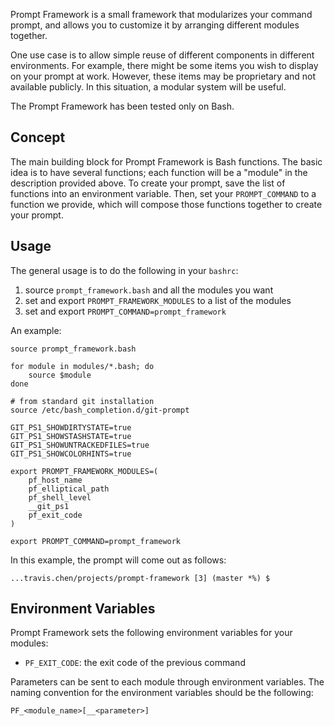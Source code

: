 
Prompt Framework is a small framework that modularizes your command prompt, and
allows you to customize it by arranging different modules together.

One use case is to allow simple reuse of different components in different
environments. For example, there might be some items you wish to display on your
prompt at work. However, these items may be proprietary and not available
publicly. In this situation, a modular system will be useful.

The Prompt Framework has been tested only on Bash.


## Concept

The main building block for Prompt Framework is Bash functions. The basic idea
is to have several functions; each function will be a "module" in the
description provided above. To create your prompt, save the list of functions
into an environment variable. Then, set your `PROMPT_COMMAND` to a function we
provide, which will compose those functions together to create your prompt.


## Usage

The general usage is to do the following in your `bashrc`:

1. source `prompt_framework.bash` and all the modules you want
2. set and export `PROMPT_FRAMEWORK_MODULES` to a list of the modules
3. set and export `PROMPT_COMMAND=prompt_framework`

An example:

    source prompt_framework.bash

    for module in modules/*.bash; do
        source $module
    done

    # from standard git installation
    source /etc/bash_completion.d/git-prompt

    GIT_PS1_SHOWDIRTYSTATE=true
    GIT_PS1_SHOWSTASHSTATE=true
    GIT_PS1_SHOWUNTRACKEDFILES=true
    GIT_PS1_SHOWCOLORHINTS=true

    export PROMPT_FRAMEWORK_MODULES=(
        pf_host_name
        pf_elliptical_path
        pf_shell_level
        __git_ps1
        pf_exit_code
    )

    export PROMPT_COMMAND=prompt_framework

In this example, the prompt will come out as follows:

    ...travis.chen/projects/prompt-framework [3] (master *%) $


## Environment Variables

Prompt Framework sets the following environment variables for your modules:

- `PF_EXIT_CODE`: the exit code of the previous command

Parameters can be sent to each module through environment variables. The naming
convention for the environment variables should be the following:

    PF_<module_name>[__<parameter>]

